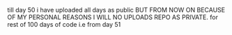 till day 50 i have uploaded all days as public BUT FROM NOW ON BECAUSE OF MY PERSONAL REASONS I WILL NO UPLOADS REPO AS PRIVATE. for rest of 100 days of code i.e from day 51
